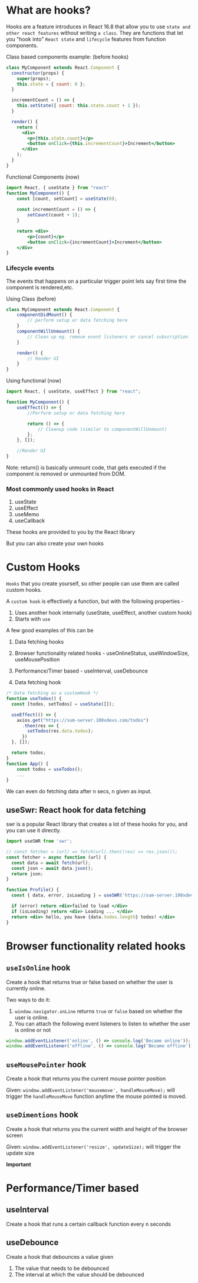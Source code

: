 # What are hooks?
Hooks are a feature introduces in React 16.8 that allow you to use `state and other react features` without writing `a class`. 
They are functions that let you "hook into" `React state` and `lifecycle` features from function components.

Class based components example: (before hooks)
```jsx
class MyComponent extends React.Component {
  constructor(props) {
    super(props);
    this.state = { count: 0 };
  }

  incrementCount = () => {
    this.setState({ count: this.state.count + 1 });
  }

  render() {
    return (
      <div>
        <p>{this.state.count}</p>
        <button onClick={this.incrementCount}>Increment</button>
      </div>
    );
  }
}
```

Functional Components (now)
```jsx
import React, { useState } from "react"
function MyComponent() {
    const [count, setCount] = useState(0);
    
    const incrementCount = () => {
        setCount(count + 1);
    }

    return <div>
        <p>{count}</p>
        <button onClick={incrementCount}>Increment</button>
    </div>
}
```

### Lifecycle events
The events that happens on a particular trigger point lets say first time the component is rendered,etc.

Using Class (before)
```jsx
class MyComponent extends React.Component {
    componentDidMount() {
        // perform setup or data fetching here
    }
    componentWillUnmount() {
        // Clean up eg. remove event listeners or cancel subscription
    }

    render() {
        // Render UI 
    }
}
```

Using functional (now)
```jsx
import React, { useState, useEffect } from "react";

function MyComponent() {
    useEffect(() => {
        //Perform setup or data fetching here

        return () => {
            // Cleanup code (similar to componentWillUnmount)
        };
    }, []);

    //Render UI
}
```
Note: return() is basically unmount code, that gets executed if the component is removed or unmounted from DOM.



### Most commonly used hooks in React
1. useState
2. useEffect
3. useMemo
4. useCallback

These hooks are provided to you by the React library

But you can also create your own hooks

# Custom Hooks

`Hooks` that you create yourself, so other people can use them are called custom hooks.

A `custom hook` is effectively a function, but with the following properties -
1. Uses another hook internally (useState, useEffect, another custom hook)
2. Starts with `use`

A few good examples of this can be
1. Data fetching hooks
2. Browser functionality related hooks - useOnlineStatus, useWindowSize, useMousePosition
3. Performance/Timer based - useInterval, useDebounce


1. Data fetching hook
```jsx
/* Data fetching as a customHook */
function useTodos() {
  const [todos, setTodos] = useState([]);

  useEffect(() => {
    axios.get("https://sum-server.100xdevs.com/todos")
      .then(res => {
        setTodos(res.data.todos);
      })
  }, []);

  return todos;
}
function App() {
    const todos = useTodos();
    ...
}
```
We can even do fetching data after n secs, n given as input.


## useSwr: React hook for data fetching
swr is a popular React library that creates a lot of these hooks for you, and you can use it directly.

```jsx
import useSWR from 'swr';

// const fetcher = (url) => fetch(url).then((res) => res.json());
const fetcher = async function (url) {
  const data = await fetch(url);
  const json = await data.json();
  return json;
}

function Profile() {
  const { data, error, isLoading } = useSWR('https://sum-server.100xdevs/todos', fetcher);

  if (error) return <div>failed to load </div>
  if (isLoading) return <div> Loading ... </div>
  return <div> hello, you have {data.todos.length} todos! </div>
}
```

# Browser functionality related hooks

## `useIsOnline` hook 
Create a hook that returns true or false based on whether the user is currently online.

Two ways to do it:
1. `window.navigator.onLine` returns `true` or `false` based on whether the user is online.
2. You can attach the following event listeners to listen to whether the user is online or not
```js
window.addEventListener('online', () => console.log('Became online'));
window.addEventListener('offline', () => console.log('Became offline'));
```

## `useMousePointer` hook
Create a hook that returns you the current mouse pointer position

Given:
`window.addEventListener('mousemove', handleMouseMove);` will trigger the `handleMouseMove` function anytime the mouse pointed is moved.

## `useDimentions` hook
Create a hook that returns you the current width and height of the browser screen

Given:
`window.addEventListener('resize', updateSize);` will trigger the update size



**Important**
# Performance/Timer based

## useInterval
Create a hook that runs a certain callback function every n seconds

## useDebounce
Create a hook that debounces a value given
1. The value that needs to be debounced
2. The interval at which the value should be debounced
